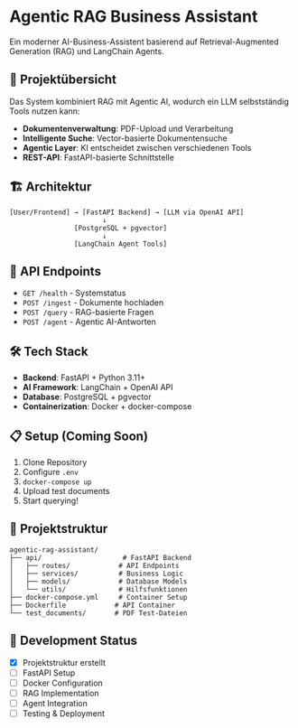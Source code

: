 # Agentic RAG Business Assistant

Ein moderner AI-Business-Assistent basierend auf Retrieval-Augmented Generation (RAG) und LangChain Agents.

## 🎯 Projektübersicht

Das System kombiniert RAG mit Agentic AI, wodurch ein LLM selbstständig Tools nutzen kann:
- **Dokumentenverwaltung**: PDF-Upload und Verarbeitung
- **Intelligente Suche**: Vector-basierte Dokumentensuche  
- **Agentic Layer**: KI entscheidet zwischen verschiedenen Tools
- **REST-API**: FastAPI-basierte Schnittstelle

## 🏗️ Architektur

```
[User/Frontend] → [FastAPI Backend] → [LLM via OpenAI API]
                       ↓
                [PostgreSQL + pgvector]
                       ↓
                [LangChain Agent Tools]
```

## 🚀 API Endpoints

- `GET /health` - Systemstatus
- `POST /ingest` - Dokumente hochladen
- `POST /query` - RAG-basierte Fragen
- `POST /agent` - Agentic AI-Antworten

## 🛠️ Tech Stack

- **Backend**: FastAPI + Python 3.11+
- **AI Framework**: LangChain + OpenAI API
- **Database**: PostgreSQL + pgvector
- **Containerization**: Docker + docker-compose

## 📋 Setup (Coming Soon)

1. Clone Repository
2. Configure `.env` 
3. `docker-compose up`
4. Upload test documents
5. Start querying!

## 📁 Projektstruktur

```
agentic-rag-assistant/
├── api/                    # FastAPI Backend
│   ├── routes/            # API Endpoints
│   ├── services/          # Business Logic  
│   ├── models/            # Database Models
│   └── utils/             # Hilfsfunktionen
├── docker-compose.yml     # Container Setup
├── Dockerfile            # API Container
└── test_documents/       # PDF Test-Dateien
```

## 🔄 Development Status

- [x] Projektstruktur erstellt
- [ ] FastAPI Setup
- [ ] Docker Configuration  
- [ ] RAG Implementation
- [ ] Agent Integration
- [ ] Testing & Deployment 